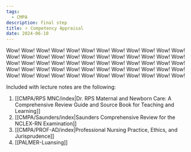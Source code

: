 ```yaml
---
tags:
  - CMPA
description: final step
title: ⭐ Competency Appraisal
date: 2024-06-10
---
```

Wow! Wow! Wow! Wow! Wow! Wow! Wow! Wow! Wow! Wow! Wow! Wow! Wow! Wow! Wow! Wow! Wow! Wow! Wow! Wow! Wow! Wow! Wow! Wow! Wow! Wow! Wow! Wow! Wow! Wow! Wow! Wow! Wow! Wow! Wow! Wow! Wow! Wow! Wow! Wow! Wow! Wow! Wow! Wow! Wow! Wow! Wow! Wow! Wow! Wow! Wow! Wow! Wow! Wow! Wow! Wow! Wow! Wow! Wow! Wow!

Included with lecture notes are the following:
1. [[CMPA/RPS MNC/index|Dr. RPS Maternal and Newborn Care: A Comprehensive Review Guide and Source Book for Teaching and Learning]]
2. [[CMPA/Saunders/index|Saunders Comprehensive Review for the NCLEX-RN Examination]]
3. [[CMPA/PROF-AD/index|Professional Nursing Practice, Ethics, and Jurisprudence]]
4. [[PALMER-Luansing]]